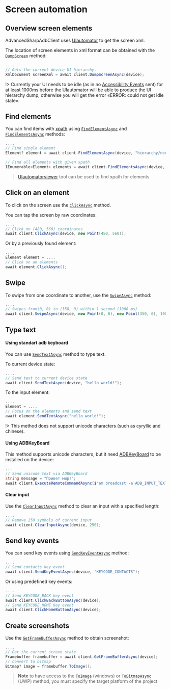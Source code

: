 # Screen automation


## Overview screen elements
AdvancedSharpAdbClient uses [UIautomator](https://developer.android.com/training/testing/other-components/ui-automator) to get the screen xml.

The location of screen elements in xml format can be obtained with the [`DumpScreen`](https://github.com/SharpAdb/AdvancedSharpAdbClient/blob/main/AdvancedSharpAdbClient/DeviceCommands/DeviceClient.cs#L81) method:
```csharp
....
// Gets the current device UI hierarchy.
XmlDocument screenXml = await client.DumpScreenAsync(device);
```

!> Currently your UI needs to be idle (as in no [Accessibility Events](https://developer.android.com/reference/android/view/accessibility/AccessibilityEvent.html) sent) for at least 1000ms before the UIautomator will be able to produce the UI hierarchy dump, otherwise you will get the error «ERROR: could not get idle state».


## Find elements
You can find items with [xpath](https://www.w3schools.com/xml/xpath_syntax.asp) using [`FindElementAsync`](https://github.com/SharpAdb/AdvancedSharpAdbClient/blob/main/AdvancedSharpAdbClient/DeviceCommands/DeviceClient.cs#L284) and [`FindElementsAsync`](https://github.com/SharpAdb/AdvancedSharpAdbClient/blob/main/AdvancedSharpAdbClient/DeviceCommands/DeviceClient.cs#L323) methods:
```csharp
....
// Find single element
Element? element = await client.FindElementAsync(device, "hierarchy/node");

// Find all elements with given xpath
IEnumerable<Element> elements = await client.FindElementsAsync(device, "hierarchy/node");
```

> [UIautomatorviewer](https://developer.android.com/training/testing/other-components/ui-automator#inspect-ui) tool can be used to find xpath for elements


## Click on an element
To click on the screen use the [`ClickAsync`](https://github.com/SharpAdb/AdvancedSharpAdbClient/blob/main/AdvancedSharpAdbClient/DeviceCommands/DeviceClient.cs#L119) method.

You can tap the screen by raw coordinates:
```csharp
....
// Click on (480, 560) coordinates
await client.ClickAsync(device, new Point(480, 560));
```

Or by a previously found element:
```csharp
....
Element element = ....
// Click on an elements
await element.ClickAsync();
```


## Swipe
To swipe from one coordinate to another, use the [`SwipeAsync`](https://github.com/SharpAdb/AdvancedSharpAdbClient/blob/main/AdvancedSharpAdbClient/DeviceCommands/DeviceClient.cs#L212) method:
```csharp
....
// Swipes from(0, 0) to (350, 0) within 1 second (1000 ms)
await client.SwipeAsync(device, new Point(0, 0), new Point(350, 0), 1000);
```


## Type text

#### Using standart adb keyboard
You can use [`SendTextAsync`](https://github.com/SharpAdb/AdvancedSharpAdbClient/blob/main/AdvancedSharpAdbClient/DeviceCommands/DeviceClient.cs#L387) method to type text.

To current device state:
```csharp
....
// Send text to current device state
await client.SendTextAsync(device, "hello world!");
```

To the input element:
```csharp
....
Element = ....
// Focus on the elements and send text
await element.SendTextAsync("hello world!");
```

!> This method does not support unicode characters (such as cyryllic and chinese).

#### Using ADBKeyBoard
This method supports unicode characters, but it need [ADBKeyBoard](https://github.com/senzhk/ADBKeyBoard) to be installed on the device:
```csharp
...
// Send unicode text via ADBKeyBoard
string message = "Привет мир!";
await client.ExecuteRemoteCommandAsync($"am broadcast -a ADB_INPUT_TEXT --es msg '{message}'", device);
```

#### Clear input
Use the [`ClearInputAsync`](https://github.com/SharpAdb/AdvancedSharpAdbClient/blob/main/AdvancedSharpAdbClient/DeviceCommands/DeviceClient.cs#L408) method to clear an input with a specified length:
```csharp
....
// Remove 250 symbols of current input
await client.ClearInputAsync(device, 250);
```


## Send key events
You can send key events using [`SendKeyEventAsync`](https://github.com/SharpAdb/AdvancedSharpAdbClient/blob/main/AdvancedSharpAdbClient/DeviceCommands/DeviceClient.cs#L366) method:
```csharp
....
// Send contacts key event
await client.SendKeyEventAsync(device, "KEYCODE_CONTACTS");
```

Or using predefined key events:
```csharp
....
// Send KEYCODE_BACK key event
await client.ClickBackButtonAsync(device);
// Send KEYCODE_HOME key event
await client.ClickHomeButtonAsync(device);
```

## Create screenshots
Use the [`GetFrameBufferAsync`](https://github.com/SharpAdb/AdvancedSharpAdbClient/blob/main/AdvancedSharpAdbClient/AdbClient.cs#L575) method to obtain screenshot:
```csharp
....
// Get the current screen state
Framebuffer framebuffer = await client.GetFrameBufferAsync(device);
// Convert to bitmap
Bitmap? image = framebuffer.ToImage();
```
> **Note** to have access to the [`ToImage`](https://github.com/SharpAdb/AdvancedSharpAdbClient/blob/main/AdvancedSharpAdbClient/Models/Framebuffer.cs#L212) (windows) or [`ToBitmapAsync`](https://github.com/SharpAdb/AdvancedSharpAdbClient/blob/main/AdvancedSharpAdbClient/Models/Framebuffer.cs#L244) (UWP) method, you must specify the target platform of the project